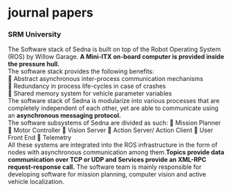 # journal papers

### SRM University

The Software stack of Sedna is built on top  of the Robot Operating System (ROS) by Willow Garage. **A Mini-ITX on-board computer is provided inside the pressure hull.**  </br>
The software stack provides the following benefits:  </br>
 Abstract asynchronous inter-process
communication mechanisms </br>
 Redundancy in process life-cycles in
case of crashes  </br>
 Shared memory system for vehicle
parameter variables  </br>
 The software stack of Sedna is modularize into various processes that are completely independent of each other, yet are able to communicate using an **asynchronous messaging protocol.**  </br>
The software subsystems of Sedna are divided as such:
 Mission Planner
 Motor Controller
 Vision Server
 Action Server/ Action Client
 User Front End
 Telemetry  </br>
All these systems are integrated into the ROS infrastructure in the form of nodes with asynchronous communication among them.**Topics provide data communication over TCP or UDP and Services provide an XML-RPC request-response call.** The software team is mainly responsible for developing software for mission planning, computer vision and active vehicle localization. 
